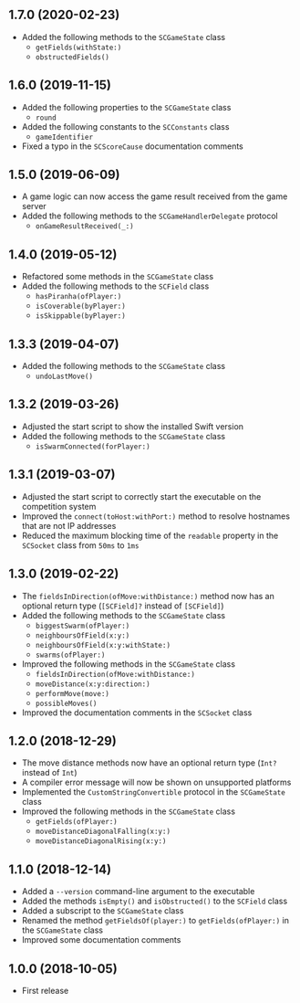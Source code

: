 ## 1.7.0 (2020-02-23)

* Added the following methods to the `SCGameState` class
  - `getFields(withState:)`
  - `obstructedFields()`

## 1.6.0 (2019-11-15)

* Added the following properties to the `SCGameState` class
  - `round`
* Added the following constants to the `SCConstants` class
  - `gameIdentifier`
* Fixed a typo in the `SCScoreCause` documentation comments

## 1.5.0 (2019-06-09)

* A game logic can now access the game result received from the game server
* Added the following methods to the `SCGameHandlerDelegate` protocol
  - `onGameResultReceived(_:)`

## 1.4.0 (2019-05-12)

* Refactored some methods in the `SCGameState` class
* Added the following methods to the `SCField` class
  - `hasPiranha(ofPlayer:)`
  - `isCoverable(byPlayer:)`
  - `isSkippable(byPlayer:)`

## 1.3.3 (2019-04-07)

* Added the following methods to the `SCGameState` class
  - `undoLastMove()`

## 1.3.2 (2019-03-26)

* Adjusted the start script to show the installed Swift version
* Added the following methods to the `SCGameState` class
  - `isSwarmConnected(forPlayer:)`

## 1.3.1 (2019-03-07)

* Adjusted the start script to correctly start the executable on the competition system
* Improved the `connect(toHost:withPort:)` method to resolve hostnames that are not IP addresses
* Reduced the maximum blocking time of the `readable` property in the `SCSocket` class from `50ms` to `1ms`

## 1.3.0 (2019-02-22)

* The `fieldsInDirection(ofMove:withDistance:)` method now has an optional return type (`[SCField]?` instead of `[SCField]`)
* Added the following methods to the `SCGameState` class
  - `biggestSwarm(ofPlayer:)`
  - `neighboursOfField(x:y:)`
  - `neighboursOfField(x:y:withState:)`
  - `swarms(ofPlayer:)`
* Improved the following methods in the `SCGameState` class
  - `fieldsInDirection(ofMove:withDistance:)`
  - `moveDistance(x:y:direction:)`
  - `performMove(move:)`
  - `possibleMoves()`
* Improved the documentation comments in the `SCSocket` class

## 1.2.0 (2018-12-29)

* The move distance methods now have an optional return type (`Int?` instead of `Int`)
* A compiler error message will now be shown on unsupported platforms
* Implemented the `CustomStringConvertible` protocol in the `SCGameState` class
* Improved the following methods in the `SCGameState` class
  - `getFields(ofPlayer:)`
  - `moveDistanceDiagonalFalling(x:y:)`
  - `moveDistanceDiagonalRising(x:y:)`

## 1.1.0 (2018-12-14)

* Added a `--version` command-line argument to the executable
* Added the methods `isEmpty()` and `isObstructed()` to the `SCField` class
* Added a subscript to the `SCGameState` class
* Renamed the method `getFieldsOf(player:)` to `getFields(ofPlayer:)` in the `SCGameState` class
* Improved some documentation comments

## 1.0.0 (2018-10-05)

* First release